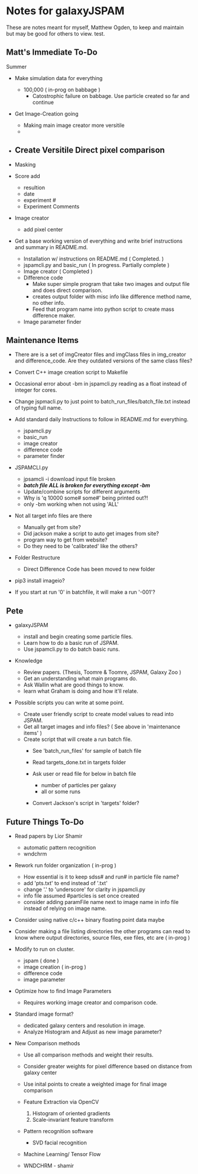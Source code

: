 # Notes for galaxyJSPAM


These are notes meant for myself, Matthew Ogden, to keep and maintain but may be good for others to view. test.

## Matt's Immediate To-Do
Summer

- Make simulation data for everything
  - 100,000  ( in-prog on babbage )
	- Catostrophic failure on babbage.  Use particle created so far and continue

- Get Image-Creation going
  - Making main image creator more versitile
  - 

- Create Versitile Direct pixel comparison
  - 


- Masking
- Score add
  - resultion
  - date
  - experiment #
  - Experiment Comments

- Image creator
  - add pixel center 


- Get a base working version of everything and write brief instructions and summary in README.md. 
  - Installation w/ instructions on README.md ( Completed. )
  - jspamcli.py and basic_run ( In progress.  Partially complete )
  - Image creator ( Completed )
  - Difference code
    - Make super simple program that take two images and output file and does direct comparison.
    - creates output folder with misc info like difference method name, no other info.
    - Feed that program name into python script to create mass difference maker.
  - Image parameter finder


## Maintenance Items

- There are is a set of imgCreator files and imgClass files in img_creator and difference_code.  Are they outdated versions of the same class files? 

- Convert C++ image creation script to Makefile

- Occasional error about -bm in jspamcli.py reading as a float instead of integer for cores.
- Change jspmacli.py to just point to batch_run_files/batch_file.txt instead of typing full name. 

- Add standard daily Instructions to follow in README.md for everything.
  - jspamcli.py
  - basic_run
  - image creator
  - difference code
  - parameter finder

- JSPAMCLI.py
  - jpsamcli -i download input file broken 
  - *****batch file ALL is broken for everything except -bm*****
  - Update/combine scripts for different arguments
  - Why is 'q  10000 some# some#' being printed out?!
  - only -bm working when not using 'ALL'

- Not all target info files are there
  - Manually get from site?
  - Did jackson make a script to auto get images from site?
  - program way to get from website?
  - Do they need to be 'calibrated' like the others?

- Folder Restructure
  - Direct Difference Code has been moved to new folder

- pip3 install imageio?
- If you start at run '0' in batchfile, it will make a run '-001'? 


## Pete

  - galaxyJSPAM
    - install and begin creating some particle files.
    - Learn how to do a basic run of JSPAM.
    - Use jspamcli.py to do batch basic runs. 

  - Knowledge
    - Review papers. (Thesis, Toomre & Toomre, JSPAM, Galaxy Zoo )
    - Get an understanding what main programs do.
    - Ask Wallin what are good things to know.
    - learn what Graham is doing and how it'll relate.

  - Possible scripts you can write at some point. 
    - Create user friendly script to create model values to read into JSPAM. 
    - Get all target images and info files? ( See above in 'maintenance items' )
    - Create script that will create a run batch file. 
      - See 'batch_run_files' for sample of batch file

      - Read targets_done.txt in targets folder
      - Ask user or read file for below in batch file
        - number of particles per galaxy
        - all or some runs 
      - Convert Jackson's script in 'targets' folder? 
        



## Future Things To-Do

- Read papers by Lior Shamir
  - automatic pattern recognition
  - wndchrm 

- Rework run folder organization  ( in-prog )
  - How essential is it to keep sdss# and run# in particle file name?
  - add 'pts.txt' to end instead of '.txt'
  - change '.' to 'underscore' for clarity in jspamcli.py
  - info file assumed #particles is set once created
  - consider adding paramFile name next to image name in info file instead of relying on image name.

- Consider using native c/c++ binary floating point data maybe

- Consider making a file listing directories the other programs can read to know where output directories, source files, exe files, etc are ( in-prog )

- Modify to run on cluster.
  - jspam  ( done )
  - image creation ( in-prog )
  - difference code
  - image parameter

- Optimize how to find Image Parameters
  - Requires working image creator and comparison code.
  
- Standard image format?
  - dedicated galaxy centers and resolution in image.
  - Analyze Histogram and Adjust as new image parameter?

- New Comparison methods

  - Use all comparison methods and weight their results. 

  - Consider greater weights for pixel difference based on distance from galaxy center
  - Use inital points to create a weighted image for final image comparison
  - Feature Extraction via OpenCV
    1. Histogram of oriented gradients
    2. Scale-invariant feature transform
  - Pattern recognition software
    - SVD facial recognition
  - Machine Learning/ Tensor Flow
  - WNDCHRM - shamir


